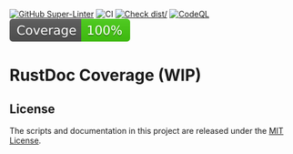 [![GitHub Super-Linter](https://github.com/rs-workspace/rustdoc-coverage/actions/workflows/linter.yml/badge.svg)](https://github.com/super-linter/super-linter)
![CI](https://github.com/rs-workspace/rustdoc-coverage/actions/workflows/ci.yml/badge.svg)
[![Check dist/](https://github.com/rs-workspace/rustdoc-coverage/actions/workflows/check-dist.yml/badge.svg)](https://github.com/rs-workspace/rustdoc-coverage/actions/workflows/check-dist.yml)
[![CodeQL](https://github.com/rs-workspace/rustdoc-coverage/actions/workflows/codeql-analysis.yml/badge.svg)](https://github.com/rs-workspace/rustdoc-coverage/actions/workflows/codeql-analysis.yml)
[![Coverage](./badges/coverage.svg)](./badges/coverage.svg)

# RustDoc Coverage (WIP)

## License

The scripts and documentation in this project are released under the
[MIT License](./LICENSE).
